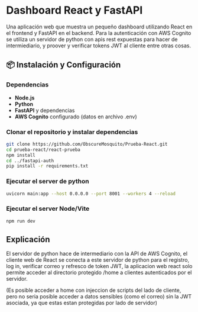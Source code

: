 # Dashboard React y FastAPI

Una aplicación web que muestra un pequeño dashboard utilizando React en el frontend y FastAPI en el backend. Para la autenticación con AWS Cognito se utiliza un servidor de python con apis rest expuestas para hacer de intermiediario, y proover y verificar tokens JWT al cliente entre otras cosas.

## 📦 Instalación y Configuración

### **Dependencias**

- **Node.js**
- **Python**
- **FastAPI** y dependencias
- **AWS Cognito** configurado (datos en archivo .env)

### Clonar el repositorio y instalar dependencias

```bash
git clone https://github.com/ObscureMosquito/Prueba-React.git
cd prueba-react/react-prueba
npm install
cd ../fastapi-auth
pip install -r requirements.txt
```

### Ejecutar el server de python

```bash
uvicorn main:app --host 0.0.0.0 --port 8001 --workers 4 --reload
```

### Ejecutar el server Node/Vite

```bash
npm run dev
```

## Explicación

El servidor de python hace de intermediario con la API de AWS Cognito, el cliente web de React se conecta a este servidor de python para el registro, log in, verificar correo y refresco de token JWT, la aplicacion web react solo permite acceder al directorio protegido /home a clientes autenticados por el servidor.

(Es posible acceder a home con injeccion de scripts del lado de cliente, pero no seria posible acceder a datos sensibles (como el correo) sin la JWT asociada, ya que estas estan protegidas por lado de servidor)
